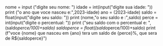 nome = input ("digite seu nome: ")
idade = int(input("digite sua idade: "))
print ("o ano que voce nasceu e:",2023-idade)
ano = (2023-idade)
saldo = float(input("digite seu saldo: "))
print (nome,"o seu saldo e :",saldo)
perce = int(input("digite o percentual: "))
print ("seu saldo com o percentual e: ",(saldo*perce/100)+saldo)
saldoperce = float((saldo*perce/100)+saldo)
print (f"voce {nome} que nasceu em {ano} tera um saldo de {perce}%, que sera de R${saldoperce}")
